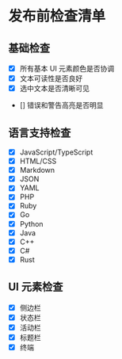 # 发布前检查清单

## 基础检查

- [x] 所有基本 UI 元素颜色是否协调
- [x] 文本可读性是否良好
- [x] 选中文本是否清晰可见
- [] 错误和警告高亮是否明显

## 语言支持检查

- [x] JavaScript/TypeScript
- [x] HTML/CSS
- [x] Markdown
- [x] JSON
- [x] YAML
- [x] PHP
- [x] Ruby
- [x] Go
- [x] Python
- [x] Java
- [x] C++
- [x] C#
- [x] Rust

## UI 元素检查

- [x] 侧边栏
- [x] 状态栏
- [x] 活动栏
- [x] 标题栏
- [x] 终端
